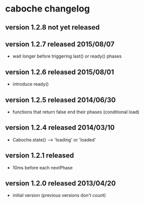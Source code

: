 
# caboche changelog


## version 1.2.8    not yet released


## version 1.2.7    released 2015/08/07

- wait longer before triggering last() or ready() phases


## version 1.2.6    released 2015/08/01

- introduce ready()


## version 1.2.5    released 2014/06/30

- functions that return false end their phases (conditional load)


## version 1.2.4    released 2014/03/10

- Caboche.state() --> 'loading' or 'loaded'


## version 1.2.1    released

- 10ms before each nextPhase


## version 1.2.0    released 2013/04/20

- initial version (previous versions don't count)

